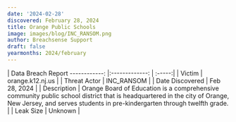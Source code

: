 ```yaml
---
date: '2024-02-28'
discovered: February 28, 2024
title: Orange Public Schools
image: images/blog/INC_RANSOM.png
author: Breachsense Support
draft: false
yearmonths: 2024/february
---
```



| Data Breach Report
------------:     |:-------------:    | :-----:|
| Victim      | orange.k12.nj.us      | 
| Threat Actor      | INC_RANSOM      | 
| Date Discovered      | Feb 28, 2024      | 
| Description      | Orange Board of Education is a comprehensive community public school district that is headquartered in the city of Orange, New Jersey, and serves students in pre-kindergarten through twelfth grade.      | 
| Leak Size      | Unknown      | 

